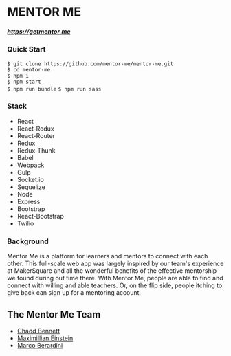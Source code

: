 # **MENTOR ME**

##### https://getmentor.me

### Quick Start
`$ git clone https://github.com/mentor-me/mentor-me.git`  
`$ cd mentor-me`  
`$ npm i`  
`$ npm start`  
`$ npm run bundle`
`$ npm run sass`

### Stack
+ React
+ React-Redux
+ React-Router
+ Redux
+ Redux-Thunk
+ Babel
+ Webpack
+ Gulp
+ Socket.io
+ Sequelize
+ Node
+ Express
+ Bootstrap
+ React-Bootstrap
+ Twilio

### Background

Mentor Me is a platform for learners and mentors to connect with each other. This full-scale web app was largely inspired by our team's experience at MakerSquare and all the wonderful benefits of the effective mentorship we found during out time there. With Mentor Me, people are able to find and connect with willing and able teachers. Or, on the flip side, people itching to give back can sign up for a mentoring account.

## The Mentor Me Team
* [Chadd Bennett](https://github.com/chaddbennett)
* [Maximillian Einstein](https://github.com/meinstein)
* [Marco Berardini](https://github.com/mb0606)
